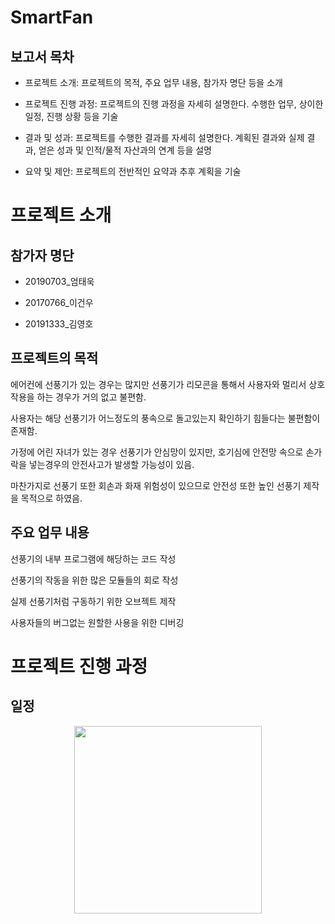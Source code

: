 # SmartFan

## 보고서 목차

* 프로젝트 소개: 프로젝트의 목적, 주요 업무 내용, 참가자 명단 등을 소개

* 프로젝트 진행 과정: 프로젝트의 진행 과정을 자세히 설명한다. 수행한 업무, 상이한 일정, 진행 상황 등을 기술

* 결과 및 성과: 프로젝트를 수행한 결과를 자세히 설명한다. 계획된 결과와 실제 결과, 얻은 성과 및 인적/물적 자산과의 연계 등을 설명

* 요약 및 제안: 프로젝트의 전반적인 요약과 추후 계획을 기술

# 프로젝트 소개

## 참가자 명단

* 20190703_엄태욱

* 20170766_이건우

* 20191333_김영호

## 프로젝트의 목적

에어컨에 선풍기가 있는 경우는 많지만 선풍기가 리모콘을 통해서 사용자와 멀리서 상호 작용을 하는 경우가 거의 없고 불편함.

사용자는 해당 선풍기가 어느정도의 풍속으로 돌고있는지 확인하기 힘들다는 불편함이 존재함.

가정에 어린 자녀가 있는 경우 선풍기가 안심망이 있지만, 호기심에 안전망 속으로 손가락을 넣는경우의 안전사고가 발생할 가능성이 있음.

마찬가지로 선풍기 또한 회손과 화재 위험성이 있으므로 안전성 또한 높인 선풍기 제작을 목적으로 하였음.

## 주요 업무 내용

선풍기의 내부 프로그램에 해당하는 코드 작성

선풍기의 작동을 위한 많은 모듈들의 회로 작성 

실제 선풍기처럼 구동하기 위한 오브젝트 제작

사용자들의 버그없는 원할한 사용을 위한 디버깅

# 프로젝트 진행 과정

## 일정 

<center><img src="https://user-images.githubusercontent.com/92018822/208080903-b8e3cf7b-75f7-459d-adfd-971d23de236e.png" width="300" height="300"></center>


